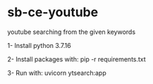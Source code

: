 
# sb-ce-youtube
youtube searching from the given keywords


1- Install python 3.7.16

2- Install packages with: pip -r requirements.txt

3- Run with: uvicorn ytsearch:app
